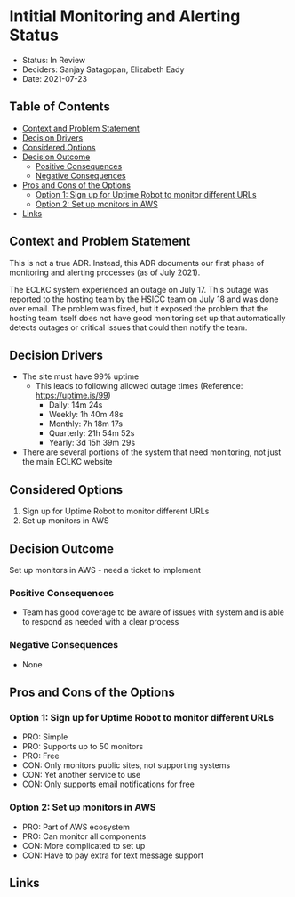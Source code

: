 # Intitial Monitoring and Alerting Status
<!-- Source: https://raw.githubusercontent.com/adr/madr/master/template/template.md -->

* Status: In Review
* Deciders: Sanjay Satagopan, Elizabeth Eady
* Date: 2021-07-23

## Table of Contents

<!-- toc -->

* [Context and Problem Statement](#context-and-problem-statement)
* [Decision Drivers](#decision-drivers-)
* [Considered Options](#considered-options)
* [Decision Outcome](#decision-outcome)
  * [Positive Consequences](#positive-consequences-)
  * [Negative Consequences](#negative-consequences-)
* [Pros and Cons of the Options](#pros-and-cons-of-the-options-)
  * [Option 1: Sign up for Uptime Robot to monitor different URLs](#option-1-sign-up-for-uptime-robot-to-monitor-different-urls)
  * [Option 2: Set up monitors in AWS](#option-2-set-up-monitors-in-aws)
* [Links](#links-)

<!-- Regenerate with "pre-commit run -a markdown-toc" -->

<!-- tocstop -->

## Context and Problem Statement

This is not a true ADR. Instead, this ADR documents our first phase of monitoring and alerting processes (as of July 2021).

The ECLKC system experienced an outage on July 17. This outage was reported to the hosting team by the HSICC team on July 18 and was done over email. The problem was fixed, but it exposed the problem that the hosting team itself does not have good monitoring set up that automatically detects outages or critical issues that could then notify the team.

## Decision Drivers <!-- optional -->

* The site must have 99% uptime
  * This leads to following allowed outage times (Reference: https://uptime.is/99)
    * Daily: 14m 24s
    * Weekly: 1h 40m 48s
    * Monthly: 7h 18m 17s
    * Quarterly: 21h 54m 52s
    * Yearly: 3d 15h 39m 29s
* There are several portions of the system that need monitoring, not just the main ECLKC website

## Considered Options

1. Sign up for Uptime Robot to monitor different URLs
2. Set up monitors in AWS

## Decision Outcome

Set up monitors in AWS - need a ticket to implement

### Positive Consequences <!-- optional -->

* Team has good coverage to be aware of issues with system and is able to respond as needed with a clear process

### Negative Consequences <!-- optional -->

* None

## Pros and Cons of the Options <!-- optional -->

### Option 1: Sign up for Uptime Robot to monitor different URLs

* PRO: Simple
* PRO: Supports up to 50 monitors
* PRO: Free
* CON: Only monitors public sites, not supporting systems
* CON: Yet another service to use
* CON: Only supports email notifications for free

### Option 2: Set up monitors in AWS

* PRO: Part of AWS ecosystem
* PRO: Can monitor all components
* CON: More complicated to set up
* CON: Have to pay extra for text message support

## Links <!-- optional -->
